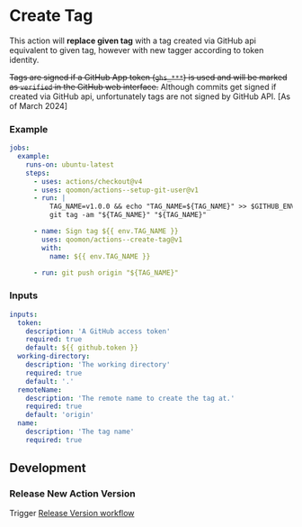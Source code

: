 # Create Tag

This action will **replace given tag** with a tag created via GitHub api equivalent to given tag,
however with new tagger according to token identity.

~~Tags are signed if a GitHub App token (`ghs_***`) is used and will be marked as `verified` in the GitHub web interface.~~
Although commits get signed if created via GitHub api, unfortunately tags are not signed by GitHub API. [As of March 2024]


### Example

```yaml
jobs:
  example:
    runs-on: ubuntu-latest
    steps:
      - uses: actions/checkout@v4
      - uses: qoomon/actions--setup-git-user@v1
      - run: |
          TAG_NAME=v1.0.0 && echo "TAG_NAME=${TAG_NAME}" >> $GITHUB_ENV
          git tag -am "${TAG_NAME}" "${TAG_NAME}"

      - name: Sign tag ${{ env.TAG_NAME }}
        uses: qoomon/actions--create-tag@v1
        with:
          name: ${{ env.TAG_NAME }}

      - run: git push origin "${TAG_NAME}"
```

### Inputs

```yaml
inputs:
  token:
    description: 'A GitHub access token'
    required: true
    default: ${{ github.token }}
  working-directory:
    description: 'The working directory'
    required: true
    default: '.'
  remoteName:
    description: 'The remote name to create the tag at.'
    required: true
    default: 'origin'
  name:
    description: 'The tag name'
    required: true
```

## Development

### Release New Action Version

Trigger [Release Version workflow](/actions/workflows/action-release.yaml)
